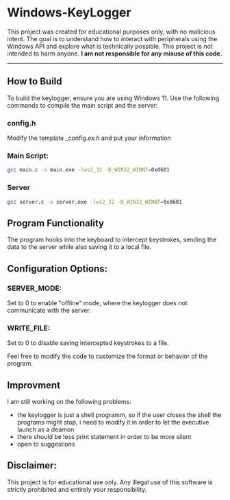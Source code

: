 # Windows-KeyLogger

This project was created for educational purposes only, with no malicious intent. The goal is to understand how to interact with peripherals using the Windows API and explore what is technically possible. This project is not intended to harm anyone. **I am not responsible for any misuse of this code.**

---

## How to Build

To build the keylogger, ensure you are using Windows 11. Use the following commands to compile the main script and the server:

### config.h
Modify the template _config._ex.h_ and put your information

### Main Script:
```bash
gcc main.c -o main.exe -lws2_32 -D_WIN32_WINNT=0x0601
```
### Server
```bash
gcc server.c -o server.exe -lws2_32 -D_WIN32_WINNT=0x0601
```
## Program Functionality
The program hooks into the keyboard to intercept keystrokes, sending the data to the server while also saving it to a local file.

## Configuration Options:
### SERVER_MODE:
Set to 0 to enable "offline" mode, where the keylogger does not communicate with the server.

### WRITE_FILE:
Set to 0 to disable saving intercepted keystrokes to a file.

Feel free to modify the code to customize the format or behavior of the program.

## Improvment 
I am still working on the following problems:
- the keylogger is just a shell programm, so if the user closes the shell the programs might stop, i need to modify it in order to let the executive launch as a deamon
- there should be less print statement in order to be more silent
- open to suggestions

## Disclaimer:
This project is for educational use only. Any illegal use of this software is strictly prohibited and entirely your responsibility.


